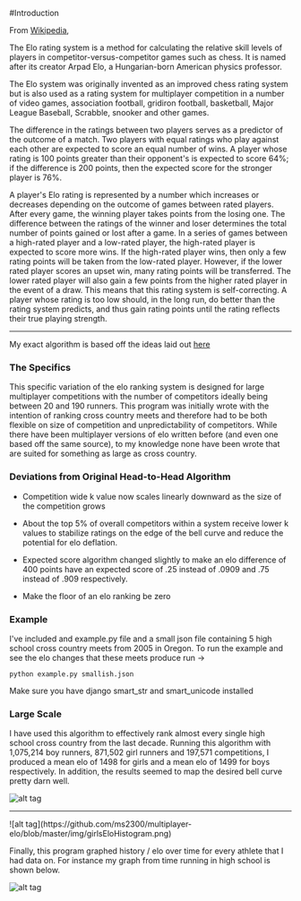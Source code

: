 #Introduction

From [Wikipedia](https://en.wikipedia.org/wiki/Elo_rating_system),

The Elo rating system is a method for calculating the relative skill levels of players in competitor-versus-competitor games such as chess. It is named after its creator Arpad Elo, a Hungarian-born American physics professor.

The Elo system was originally invented as an improved chess rating system but is also used as a rating system for multiplayer competition in a number of video games, association football, gridiron football, basketball, Major League Baseball, Scrabble, snooker and other games.

The difference in the ratings between two players serves as a predictor of the outcome of a match. Two players with equal ratings who play against each other are expected to score an equal number of wins. A player whose rating is 100 points greater than their opponent's is expected to score 64%; if the difference is 200 points, then the expected score for the stronger player is 76%.

A player's Elo rating is represented by a number which increases or decreases depending on the outcome of games between rated players. After every game, the winning player takes points from the losing one. The difference between the ratings of the winner and loser determines the total number of points gained or lost after a game. In a series of games between a high-rated player and a low-rated player, the high-rated player is expected to score more wins. If the high-rated player wins, then only a few rating points will be taken from the low-rated player. However, if the lower rated player scores an upset win, many rating points will be transferred. The lower rated player will also gain a few points from the higher rated player in the event of a draw. This means that this rating system is self-correcting. A player whose rating is too low should, in the long run, do better than the rating system predicts, and thus gain rating points until the rating reflects their true playing strength.

<hr>

My exact algorithm is based off the ideas laid out [here](http://elo-norsak.rhcloud.com/index.php)


### The Specifics

This specific variation of the elo ranking system is designed for large multiplayer competitions with the number of competitors ideally being between 20 and 190 runners. This program was initially wrote with the intention of ranking cross country meets and therefore had to be both flexible on size of competition and unpredictability of competitors. While there have been multiplayer versions of elo written before (and even one based off the same source), to my knowledge none have been wrote that are suited for something as large as cross country.


### Deviations from Original Head-to-Head Algorithm

- Competition wide k value now scales linearly downward as the size of the competition grows

- About the top 5% of overall competitors within a system receive lower k values to stabilize ratings on the edge of the bell curve and reduce the potential for elo deflation.

- Expected score algorithm changed slightly to make an elo difference of 400 points have an expected score of .25 instead of .0909 and .75 instead of .909 respectively.

- Make the floor of an elo ranking be zero


### Example

I've included and example.py file and a small json file containing 5 high school cross country meets from 2005 in Oregon. To run the example and see the elo changes that these meets produce run ->
```
python example.py smallish.json
```
Make sure you have django smart_str and smart_unicode installed


### Large Scale

I have used this algorithm to effectively rank almost every single high school cross country from the last decade. Running this algorithm with 1,075,214 boy runners, 871,502 girl runners and 197,571 competitions, I produced a mean elo of 1498 for girls and a mean elo of 1499 for boys respectively. In addition, the results seemed to map the desired bell curve pretty darn well.

![alt tag](https://github.com/ms2300/multiplayer-elo/blob/master/img/boysEloHistogram.png)
<hr>
![alt tag](https://github.com/ms2300/multiplayer-elo/blob/master/img/girlsEloHistogram.png)


Finally, this program graphed history / elo over time for every athlete that I had data on. For instance my graph from time running in high school is shown below.

![alt tag](https://github.com/ms2300/multiplayer-elo/blob/master/img/mSewallElo.png)
